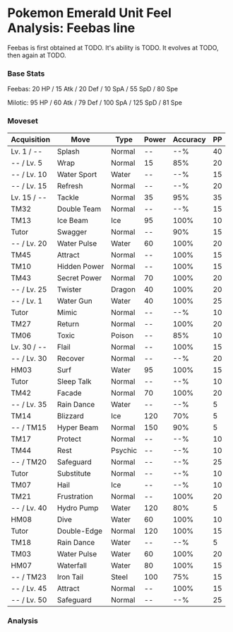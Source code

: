 # Pokemon Emerald Unit Feel Analysis: Feebas line

Feebas is first obtained at TODO. It's ability is TODO. It evolves at TODO, then again at TODO.

### Base Stats

Feebas: 20 HP / 15 Atk / 20 Def / 10 SpA / 55 SpD / 80 Spe

Milotic: 95 HP / 60 Atk / 79 Def / 100 SpA / 125 SpD / 81 Spe

### Moveset

|Acquisition|Move        |Type   |Power|Accuracy|PP |
|---        |---         |---    |---  |---     |---|
|Lv. 1 / -- |Splash      |Normal |--   |--%     |40 |
|-- / Lv. 5 |Wrap        |Normal |15   |85%     |20 |
|-- / Lv. 10|Water Sport |Water  |--   |--%     |15 |
|-- / Lv. 15|Refresh     |Normal |--   |--%     |20 |
|Lv. 15 / --|Tackle      |Normal |35   |95%     |35 |
|TM32       |Double Team |Normal |--   |--%     |15 |
|TM13       |Ice Beam    |Ice    |95   |100%    |10 |
|Tutor      |Swagger     |Normal |--   |90%     |15 |
|-- / Lv. 20|Water Pulse |Water  |60   |100%    |20 |
|TM45       |Attract     |Normal |--   |100%    |15 |
|TM10       |Hidden Power|Normal |--   |100%    |15 |
|TM43       |Secret Power|Normal |70   |100%    |20 |
|-- / Lv. 25|Twister     |Dragon |40   |100%    |20 |
|-- / Lv. 1 |Water Gun   |Water  |40   |100%    |25 |
|Tutor      |Mimic       |Normal |--   |--%     |10 |
|TM27       |Return      |Normal |--   |100%    |20 |
|TM06       |Toxic       |Poison |--   |85%     |10 |
|Lv. 30 / --|Flail       |Normal |--   |100%    |15 |
|-- / Lv. 30|Recover     |Normal |--   |--%     |20 |
|HM03       |Surf        |Water  |95   |100%    |15 |
|Tutor      |Sleep Talk  |Normal |--   |--%     |10 |
|TM42       |Facade      |Normal |70   |100%    |20 |
|-- / Lv. 35|Rain Dance  |Water  |--   |--%     |5  |
|TM14       |Blizzard    |Ice    |120  |70%     |5  |
|-- / TM15  |Hyper Beam  |Normal |150  |90%     |5  |
|TM17       |Protect     |Normal |--   |--%     |10 |
|TM44       |Rest        |Psychic|--   |--%     |10 |
|-- / TM20  |Safeguard   |Normal |--   |--%     |25 |
|Tutor      |Substitute  |Normal |--   |--%     |10 |
|TM07       |Hail        |Ice    |--   |--%     |10 |
|TM21       |Frustration |Normal |--   |100%    |20 |
|-- / Lv. 40|Hydro Pump  |Water  |120  |80%     |5  |
|HM08       |Dive        |Water  |60   |100%    |10 |
|Tutor      |Double-Edge |Normal |120  |100%    |15 |
|TM18       |Rain Dance  |Water  |--   |--%     |5  |
|TM03       |Water Pulse |Water  |60   |100%    |20 |
|HM07       |Waterfall   |Water  |80   |100%    |15 |
|-- / TM23  |Iron Tail   |Steel  |100  |75%     |15 |
|-- / Lv. 45|Attract     |Normal |--   |100%    |15 |
|-- / Lv. 50|Safeguard   |Normal |--   |--%     |25 |

### Analysis